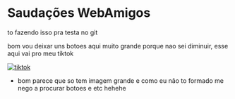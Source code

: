# Saudações WebAmigos

to fazendo isso pra testa no git

bom vou deixar uns botoes aqui muito grande porque nao sei diminuir, esse aqui vai pro meu tiktok 

[![tiktok](https://static-00.iconduck.com/assets.00/tik-tok-icon-256x256-pqlbgian.png)](https://vm.tiktok.com/ZMkCwhCkL/) 
 - bom parece que so tem imagem grande e como eu não to formado me nego a procurar botoes e etc hehehe 